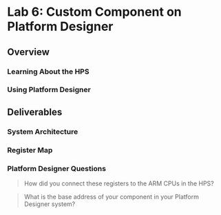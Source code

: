 # Lab 6: Custom Component on Platform Designer

## Overview

### Learning About the HPS



### Using Platform Designer



## Deliverables

### System Architecture



### Register Map



### Platform Designer Questions

> How did you connect these registers to the ARM CPUs in the HPS?

    

> What is the base address of your component in your Platform Designer system?

    
